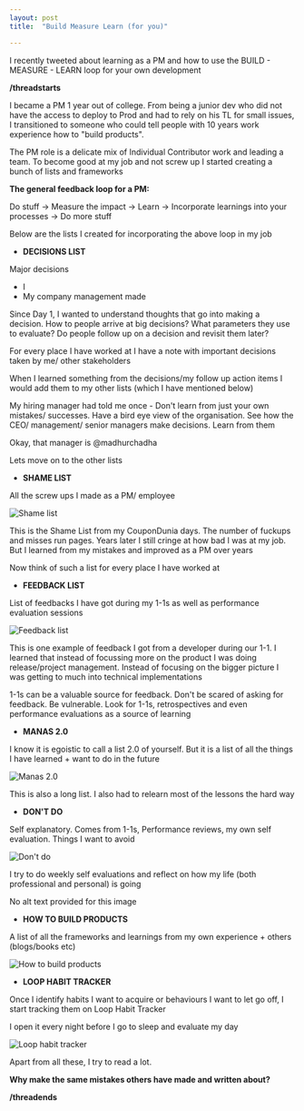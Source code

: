 ```yaml
---
layout: post
title:  "Build Measure Learn (for you)"

---
```

I recently tweeted about learning as a PM and how to use the BUILD - MEASURE - LEARN loop for your own development

**/threadstarts**

I became a PM 1 year out of college. From being a junior dev who did not have the access to deploy to Prod and had to rely on his TL for small issues, I transitioned to someone who could tell people with 10 years work experience how to "build products".

The PM role is a delicate mix of Individual Contributor work and leading a team. To become good at my job and not screw up I started creating a bunch of lists and frameworks

**The general feedback loop for a PM:**

Do stuff -> Measure the impact -> Learn -> Incorporate learnings into your processes -> Do more stuff

Below are the lists I created for incorporating the above loop in my job

 + **DECISIONS LIST**

Major decisions

 + I
 + My company management made

Since Day 1, I wanted to understand thoughts that go into making a decision. How to people arrive at big decisions? What parameters they use to evaluate? Do people follow up on a decision and revisit them later?

For every place I have worked at I have a note with important decisions taken by me/ other stakeholders

When I learned something from the decisions/my follow up action items I would add them to my other lists (which I have mentioned below)

My hiring manager had told me once - Don't learn from just your own mistakes/ successes. Have a bird eye view of the organisation. See how the CEO/ management/ senior managers make decisions. Learn from them

Okay, that manager is @madhurchadha

Lets move on to the other lists

 + **SHAME LIST**

All the screw ups I made as a PM/ employee

![Shame list](/assets/img/shame_list.png)

This is the Shame List from my CouponDunia days. The number of fuckups and misses run pages. Years later I still cringe at how bad I was at my job. But I learned from my mistakes and improved as a PM over years

Now think of such a list for every place I have worked at

 + **FEEDBACK LIST**

List of feedbacks I have got during my 1-1s as well as performance evaluation sessions

![Feedback list](/assets/img/feedback_list.png)

This is one example of feedback I got from a developer during our 1-1. I learned that instead of focussing more on the product I was doing release/project management. Instead of focusing on the bigger picture I was getting to much into technical implementations

1-1s can be a valuable source for feedback. Don't be scared of asking for feedback. Be vulnerable. Look for 1-1s, retrospectives and even performance evaluations as a source of learning

 + **MANAS 2.0**

I know it is egoistic to call a list 2.0 of yourself. But it is a list of all the things I have learned + want to do in the future

![Manas 2.0](/assets/img/manas2.png)

This is also a long list. I also had to relearn most of the lessons the hard way

 + **DON'T DO**

Self explanatory. Comes from 1-1s, Performance reviews, my own self evaluation. Things I want to avoid

![Don't do](/assets/img/dont_do.png)

I try to do weekly self evaluations and reflect on how my life (both professional and personal) is going

No alt text provided for this image

 + **HOW TO BUILD PRODUCTS**

A list of all the frameworks and learnings from my own experience + others (blogs/books etc)

![How to build products](/assets/img/how_to_build_products.png)

 + **LOOP HABIT TRACKER**

Once I identify habits I want to acquire or behaviours I want to let go off, I start tracking them on Loop Habit Tracker

I open it every night before I go to sleep and evaluate my day

![Loop habit tracker](/assets/img/loop_tracker.png)

Apart from all these, I try to read a lot.

**Why make the same mistakes others have made and written about?**

**/threadends**
